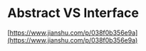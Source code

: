 # Abstract VS Interface

[https://www.jianshu.com/p/038f0b356e9a](https://www.jianshu.com/p/038f0b356e9a)

